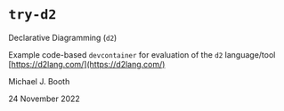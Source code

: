 # `try-d2`

Declarative Diagramming (`d2`)

Example code-based `devcontainer` for evaluation of the `d2` language/tool [https://d2lang.com/](https://d2lang.com/)

Michael J. Booth

24 November 2022

